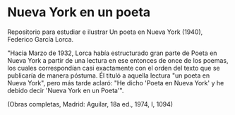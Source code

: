 # Nueva York en un poeta
Repositorio para estudiar e ilustrar Un poeta en Nueva York (1940), Federico García Lorca.

"Hacia Marzo de 1932, Lorca había estructurado gran parte de Poeta en Nueva York a partir de una lectura en ese entonces de once de los poemas, los cuales correspondían casi exactamente con el orden del texto que se publicaría de manera póstuma. Él tituló a aquella lectura "un poeta en Nueva York", pero más tarde aclaró: "He dicho 'Poeta en Nueva York' y he debido decir 'Nueva York en un Poeta'".

(Obras completas, Madrid: Aguilar, 18a ed., 1974, I, 1094)
